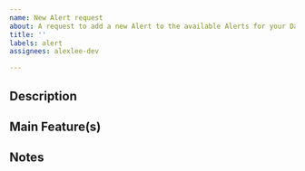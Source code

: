 ```yaml
---
name: New Alert request
about: A request to add a new Alert to the available Alerts for your Dashboard.
title: ''
labels: alert
assignees: alexlee-dev

---
```


## Description

## Main Feature(s)

## Notes
